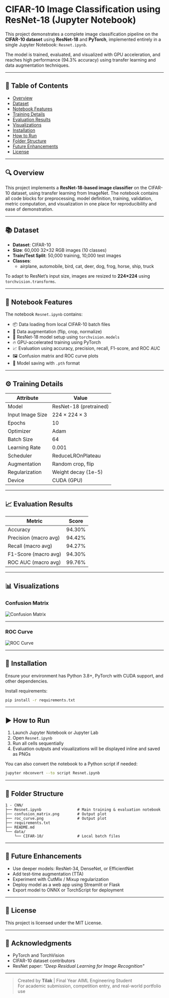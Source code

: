 # CIFAR-10 Image Classification using ResNet-18 (Jupyter Notebook)

This project demonstrates a complete image classification pipeline on the **CIFAR-10 dataset** using **ResNet-18** and **PyTorch**, implemented entirely in a single Jupyter Notebook: `Resnet.ipynb`.

The model is trained, evaluated, and visualized with GPU acceleration, and reaches high performance (94.3% accuracy) using transfer learning and data augmentation techniques.

---

## 📌 Table of Contents

- [Overview](#overview)
- [Dataset](#dataset)
- [Notebook Features](#notebook-features)
- [Training Details](#training-details)
- [Evaluation Results](#evaluation-results)
- [Visualizations](#visualizations)
- [Installation](#installation)
- [How to Run](#how-to-run)
- [Folder Structure](#folder-structure)
- [Future Enhancements](#future-enhancements)
- [License](#license)

---

## 🔍 Overview

This project implements a **ResNet-18-based image classifier** on the CIFAR-10 dataset, using transfer learning from ImageNet. The notebook contains all code blocks for preprocessing, model definition, training, validation, metric computation, and visualization in one place for reproducibility and ease of demonstration.

---

## 📚 Dataset

- **Dataset**: CIFAR-10
- **Size**: 60,000 32×32 RGB images (10 classes)
- **Train/Test Split**: 50,000 training, 10,000 test images
- **Classes**:
  - airplane, automobile, bird, cat, deer, dog, frog, horse, ship, truck

To adapt to ResNet’s input size, images are resized to **224×224** using `torchvision.transforms`.

---

## 🧠 Notebook Features

The notebook `Resnet.ipynb` contains:

- 📦 Data loading from local CIFAR-10 batch files
- 🔁 Data augmentation (flip, crop, normalize)
- 🧠 ResNet-18 model setup using `torchvision.models`
- 🔥 GPU-accelerated training using PyTorch
- 📈 Evaluation using accuracy, precision, recall, F1-score, and ROC AUC
- 🖼️ Confusion matrix and ROC curve plots
- 💾 Model saving with `.pth` format

---

## ⚙️ Training Details

| Attribute            | Value              |
|----------------------|--------------------|
| Model                | ResNet-18 (pretrained) |
| Input Image Size     | 224 × 224 × 3      |
| Epochs               | 10                 |
| Optimizer            | Adam               |
| Batch Size           | 64                 |
| Learning Rate        | 0.001              |
| Scheduler            | ReduceLROnPlateau  |
| Augmentation         | Random crop, flip  |
| Regularization       | Weight decay (1e-5)|
| Device               | CUDA (GPU)         |

---

## 📈 Evaluation Results

| Metric                  | Score     |
|--------------------------|-----------|
| Accuracy                 | 94.30%    |
| Precision (macro avg)    | 94.42%    |
| Recall (macro avg)       | 94.27%    |
| F1-Score (macro avg)     | 94.30%    |
| ROC AUC (macro avg)      | 99.76%    |

---

## 📊 Visualizations

### Confusion Matrix

![Confusion Matrix](confusion_matrix.png)

---

### ROC Curve

![ROC Curve](roc_curve.png)

---

## 💾 Installation

Ensure your environment has Python 3.8+, PyTorch with CUDA support, and other dependencies.

Install requirements:

```bash
pip install -r requirements.txt
```

---

## ▶️ How to Run

1. Launch Jupyter Notebook or Jupyter Lab
2. Open `Resnet.ipynb`
3. Run all cells sequentially
4. Evaluation outputs and visualizations will be displayed inline and saved as PNGs

You can also convert the notebook to a Python script if needed:

```bash
jupyter nbconvert --to script Resnet.ipynb
```

---

## 📁 Folder Structure

```
1 - CNN/
├── Resnet.ipynb                # Main training & evaluation notebook
├── confusion_matrix.png        # Output plot
├── roc_curve.png               # Output plot
├── requirements.txt
├── README.md
└── data/
    └── CIFAR-10/               # Local batch files
```

---

## 🔮 Future Enhancements

- Use deeper models: ResNet-34, DenseNet, or EfficientNet
- Add test-time augmentation (TTA)
- Experiment with CutMix / Mixup regularization
- Deploy model as a web app using Streamlit or Flask
- Export model to ONNX or TorchScript for deployment

---

## 📜 License

This project is licensed under the MIT License.

---

## 🤝 Acknowledgments

- PyTorch and TorchVision
- CIFAR-10 dataset contributors
- ResNet paper: *"Deep Residual Learning for Image Recognition"*

---

> Created by **Tilak** | Final Year AIML Engineering Student  
> For academic submission, competition entry, and real-world portfolio use